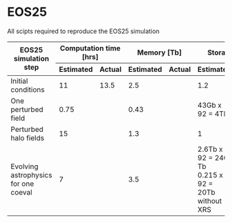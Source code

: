 # EOS25
All scipts required to reproduce the EOS25 simulation

<table class="tg"><thead>
  <tr>
    <th class="tg-roi2" rowspan="2">EOS25 simulation step<br></th>
    <th class="tg-llyw" colspan="2">Computation time [hrs]</th>
    <th class="tg-llyw" colspan="2">Memory [Tb]</th>
    <th class="tg-llyw" colspan="2">Storage [Tb]</th>
    <th class="tg-llyw" colspan="2">SUs</th>
  </tr>
  <tr>
    <th class="tg-d52n">Estimated</th>
    <th class="tg-tw5s">Actual</th>
    <th class="tg-d52n">Estimated</th>
    <th class="tg-tw5s">Actual</th>
    <th class="tg-d52n">Estimated</th>
    <th class="tg-tw5s">Actual</th>
    <th class="tg-d52n">Estimated</th>
    <th class="tg-tw5s">Actual</th>
  </tr></thead>
<tbody>
  <tr>
    <td class="tg-c6of">Initial conditions</td>
    <td class="tg-7od5">11</td>
    <td class="tg-90e1">13.5</td>
    <td class="tg-7od5">2.5</td>
    <td class="tg-90e1"></td>
    <td class="tg-7od5">1.2</td>
    <td class="tg-90e1"></td>
    <td class="tg-7od5">800 EM</td>
    <td class="tg-90e1"></td>
  </tr>
  <tr>
    <td class="tg-0pky">One perturbed field<br></td>
    <td class="tg-7od5">0.75<br></td>
    <td class="tg-90e1"></td>
    <td class="tg-7od5">0.43<br></td>
    <td class="tg-90e1"></td>
    <td class="tg-7od5">43Gb x 92 = 4Tb</td>
    <td class="tg-90e1"></td>
    <td class="tg-7od5">9k RM-512</td>
    <td class="tg-90e1"></td>
  </tr>
  <tr>
    <td class="tg-c6of">Perturbed halo fields</td>
    <td class="tg-7od5">15</td>
    <td class="tg-90e1"></td>
    <td class="tg-7od5">1.3</td>
    <td class="tg-90e1"></td>
    <td class="tg-7od5">1</td>
    <td class="tg-90e1"></td>
    <td class="tg-7od5">720 EM</td>
    <td class="tg-90e1"></td>
  </tr>
  <tr>
    <td class="tg-0pky">Evolving astrophysics for one coeval</td>
    <td class="tg-7od5">7</td>
    <td class="tg-90e1"></td>
    <td class="tg-7od5">3.5</td>
    <td class="tg-90e1"></td>
    <td class="tg-7od5">2.6Tb x 92 = 240 Tb<br>0.215 x 92 = 20Tb without XRS<br></td>
    <td class="tg-90e1"></td>
    <td class="tg-7od5">672 EM x 92 = 62k</td>
    <td class="tg-90e1"></td>
  </tr>
</tbody></table>
